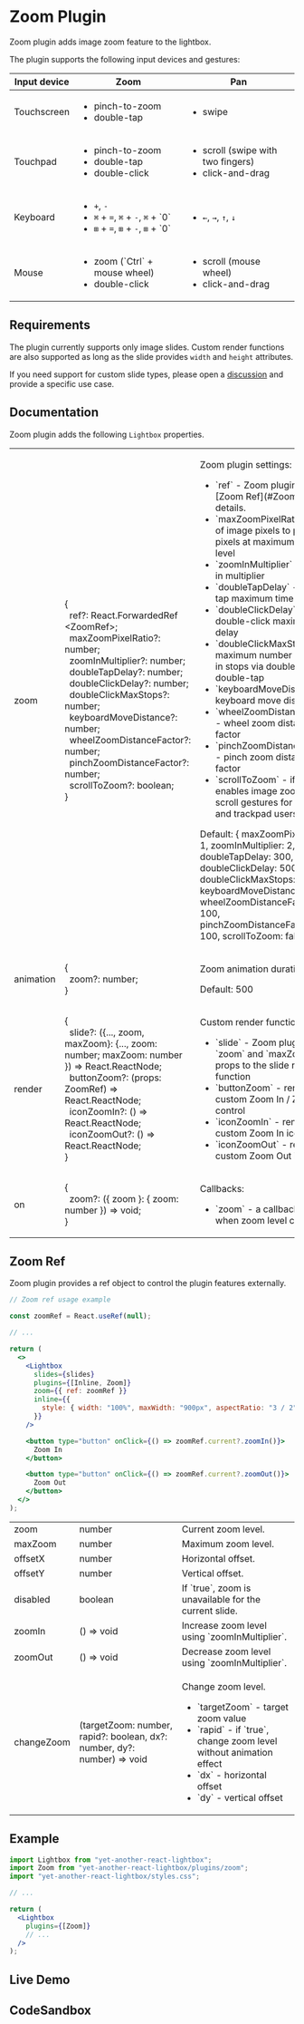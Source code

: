 # Zoom Plugin

Zoom plugin adds image zoom feature to the lightbox.

The plugin supports the following input devices and gestures:

<table class="docs">
  <thead>
    <tr>
      <th>Input device</th>
      <th>Zoom</th>
      <th>Pan</th>
    </tr>
  </thead>
  <tbody>
    <tr>
      <td>Touchscreen</td>
      <td>
        <ul>
          <li>pinch-to-zoom</li>
          <li>double-tap</li>
        </ul>
      </td>
      <td>
        <ul>
          <li>swipe</li>
        </ul>
      </td>
    </tr>
    <tr>
      <td>Touchpad</td>
      <td>
        <ul>
          <li>pinch-to-zoom</li>
          <li>double-tap</li>
          <li>double-click</li>
        </ul>
      </td>
      <td>
        <ul>
          <li>scroll (swipe with two fingers)</li>
          <li>click-and-drag</li>
        </ul>
      </td>
    </tr>
    <tr>
      <td>Keyboard</td>
      <td>
        <ul>
          <li><code class="text-base">+</code>, <code class="text-base">-</code></li>
          <li>
            <code class="text-base">&#x2318;</code>&nbsp;+&nbsp;<code class="text-base">=</code>,
            <code class="text-base">&#x2318;</code>&nbsp;+&nbsp;<code class="text-base">-</code>,
            <code class="text-base">&#x2318;</code>&nbsp;+&nbsp;`0`
          </li>
          <li>
            <code class="text-base">&#x229E;</code>&nbsp;+&nbsp;<code class="text-base">=</code>,
            <code class="text-base">&#x229E;</code>&nbsp;+&nbsp;<code class="text-base">-</code>,
            <code class="text-base">&#x229E;</code>&nbsp;+&nbsp;`0`
          </li>
        </ul>
      </td>
      <td>
        <ul>
          <li>
            <code class="text-base">&#x2190;</code>, <code class="text-base">&#x2192;</code>,
            <code class="text-base">&#x2191;</code>, <code class="text-base">&#x2193;</code>
          </li>
        </ul>
      </td>
    </tr>
    <tr>
      <td>Mouse</td>
      <td>
        <ul>
          <li>zoom (`Ctrl` + mouse wheel)</li>
          <li>double-click</li>
        </ul>
      </td>
      <td>
        <ul>
          <li>scroll (mouse wheel)</li>
          <li>click-and-drag</li>
        </ul>
      </td>
    </tr>
  </tbody>
</table>

## Requirements

The plugin currently supports only image slides. Custom render functions are
also supported as long as the slide provides `width` and `height` attributes.

If you need support for custom slide types, please open a
[discussion](https://github.com/igordanchenko/yet-another-react-lightbox/discussions)
and provide a specific use case.

## Documentation

Zoom plugin adds the following `Lightbox` properties.

<table class="docs">
  <tbody>
    <tr>
      <td>zoom</td>
      <td>
        &#123;<br />
        &nbsp;&nbsp;ref?: React.ForwardedRef&#8203;&lt;ZoomRef&gt;;<br />
        &nbsp;&nbsp;maxZoomPixelRatio?: number;<br />
        &nbsp;&nbsp;zoomInMultiplier?: number;<br />
        &nbsp;&nbsp;doubleTapDelay?: number;<br />
        &nbsp;&nbsp;doubleClickDelay?: number;<br />
        &nbsp;&nbsp;doubleClickMaxStops?: number;<br />
        &nbsp;&nbsp;keyboardMoveDistance?: number;<br />
        &nbsp;&nbsp;wheelZoomDistanceFactor?: number;<br />
        &nbsp;&nbsp;pinchZoomDistanceFactor?: number;<br />
        &nbsp;&nbsp;scrollToZoom?: boolean;<br />
        &#125;
      </td>
      <td>
        <p>Zoom plugin settings:</p>
        <ul>
          <li>`ref` - Zoom plugin ref. See [Zoom Ref](#ZoomRef) for details.</li>
          <li>`maxZoomPixelRatio` - ratio of image pixels to physical pixels at maximum zoom level</li>
          <li>`zoomInMultiplier` - zoom-in multiplier</li>
          <li>`doubleTapDelay` - double-tap maximum time delay</li>
          <li>`doubleClickDelay` - double-click maximum time delay</li>
          <li>`doubleClickMaxStops` - maximum number of zoom-in stops via double-click or double-tap</li>
          <li>`keyboardMoveDistance` - keyboard move distance</li>
          <li>`wheelZoomDistanceFactor` - wheel zoom distance factor</li>
          <li>`pinchZoomDistanceFactor` - pinch zoom distance factor</li>
          <li>`scrollToZoom` - if `true`, enables image zoom via scroll gestures for mouse and trackpad users</li>
        </ul>
        <p>
          Default: <span class="font-mono">&#123; maxZoomPixelRatio: 1, zoomInMultiplier: 2, doubleTapDelay: 300, doubleClickDelay: 500,
          doubleClickMaxStops: 2, keyboardMoveDistance: 50, wheelZoomDistanceFactor: 100, pinchZoomDistanceFactor:
          100, scrollToZoom: false &#125;</span>
        </p>
      </td>
    </tr>
    <tr>
      <td>animation</td>
      <td>
        &#123;<br />
        &nbsp;&nbsp;zoom?: number;<br />
        &#125;
      </td>
      <td>
        <p>Zoom animation duration.</p>
        <p>Default: <span class="font-mono">500</span></p>
      </td>
    </tr>
    <tr>
      <td>render</td>
      <td>
        &#123;<br />
        &nbsp;&nbsp;slide?: (&#123;..., zoom, maxZoom&#125;: &#123;..., zoom: number; maxZoom: number &#125;) => React.ReactNode;<br/>
        &nbsp;&nbsp;buttonZoom?: (props: ZoomRef) => React.ReactNode;<br />
        &nbsp;&nbsp;iconZoomIn?: () => React.ReactNode;<br />
        &nbsp;&nbsp;iconZoomOut?: () => React.ReactNode;<br />
        &#125;
      </td>
      <td>
        <p>Custom render functions:</p>
        <ul>
          <li>`slide` - Zoom plugin adds `zoom` and `maxZoom` props to the slide render function</li>
          <li>`buttonZoom` - render custom Zoom In / Zoom Out control</li>
          <li>`iconZoomIn` - render custom Zoom In icon</li>
          <li>`iconZoomOut` - render custom Zoom Out icon</li>
        </ul>
      </td>
    </tr>
    <tr>
      <td>on</td>
      <td>
        &#123;<br />
        &nbsp;&nbsp;zoom?: (&#123; zoom &#125;: &#123; zoom: number &#125;) => void;<br />
        &#125;
      </td>
      <td>
        <p>Callbacks:</p>
        <ul>
            <li>`zoom` - a callback called when zoom level changes</li>
        </ul>
      </td>
    </tr>
  </tbody>
</table>

## Zoom Ref

Zoom plugin provides a ref object to control the plugin features externally.

```jsx
// Zoom ref usage example

const zoomRef = React.useRef(null);

// ...

return (
  <>
    <Lightbox
      slides={slides}
      plugins={[Inline, Zoom]}
      zoom={{ ref: zoomRef }}
      inline={{
        style: { width: "100%", maxWidth: "900px", aspectRatio: "3 / 2" },
      }}
    />

    <button type="button" onClick={() => zoomRef.current?.zoomIn()}>
      Zoom In
    </button>

    <button type="button" onClick={() => zoomRef.current?.zoomOut()}>
      Zoom Out
    </button>
  </>
);
```

<table class="docs">
  <tbody>
    <tr>
      <td>zoom</td>
      <td>number</td>
      <td>Current zoom level.</td>
    </tr>
    <tr>
      <td>maxZoom</td>
      <td>number</td>
      <td>Maximum zoom level.</td>
    </tr>
    <tr>
      <td>offsetX</td>
      <td>number</td>
      <td>Horizontal offset.</td>
    </tr>
    <tr>
      <td>offsetY</td>
      <td>number</td>
      <td>Vertical offset.</td>
    </tr>
    <tr>
      <td>disabled</td>
      <td>boolean</td>
      <td>If `true`, zoom is unavailable for the current slide.</td>
    </tr>
    <tr>
      <td>zoomIn</td>
      <td>() => void</td>
      <td>Increase zoom level using `zoomInMultiplier`.</td>
    </tr>
    <tr>
      <td>zoomOut</td>
      <td>() => void</td>
      <td>Decrease zoom level using `zoomInMultiplier`.</td>
    </tr>
    <tr>
      <td>changeZoom</td>
      <td>(targetZoom: number, rapid?: boolean, dx?: number, dy?: number) => void</td>
      <td>
        <p>Change zoom level.</p>
        <ul>
          <li>`targetZoom` - target zoom value</li>
          <li>`rapid` - if `true`, change zoom level without animation effect</li>
          <li>`dx` - horizontal offset</li>
          <li>`dy` - vertical offset</li>
        </ul>
      </td>
    </tr>
  </tbody>
</table>

## Example

```jsx
import Lightbox from "yet-another-react-lightbox";
import Zoom from "yet-another-react-lightbox/plugins/zoom";
import "yet-another-react-lightbox/styles.css";

// ...

return (
  <Lightbox
    plugins={[Zoom]}
    // ...
  />
);
```

## Live Demo

<ZoomPluginExample />

## CodeSandbox

<CodeSandboxLink file="/src/examples/ZoomPlugin.tsx" path="/plugins/zoom" />
